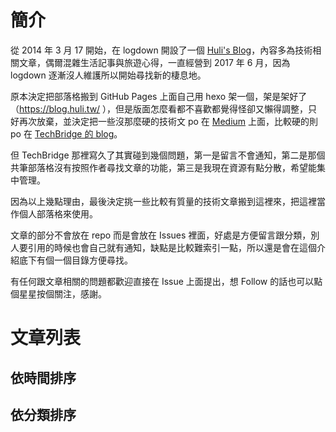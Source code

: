 # 簡介

從 2014 年 3 月 17 開始，在 logdown 開設了一個 [Huli's Blog](http://huli.logdown.com/)，內容多為技術相關文章，偶爾混雜生活記事與旅遊心得，一直經營到 2017 年 6 月，因為 logdown 逐漸沒人維護所以開始尋找新的棲息地。

原本決定把部落格搬到 GitHub Pages 上面自己用 hexo 架一個，架是架好了（https://blog.huli.tw/ ），但是版面怎麼看都不喜歡都覺得怪卻又懶得調整，只好再次放棄，並決定把一些沒那麼硬的技術文 po 在 [Medium](https://medium.com/@hulitw) 上面，比較硬的則 po 在 [TechBridge 的 blog](https://blog.techbridge.cc/)。

但 TechBridge 那裡寫久了其實碰到幾個問題，第一是留言不會通知，第二是那個共筆部落格沒有按照作者尋找文章的功能，第三是我現在資源有點分散，希望能集中管理。

因為以上幾點理由，最後決定挑一些比較有質量的技術文章搬到這裡來，把這裡當作個人部落格來使用。

文章的部分不會放在 repo 而是會放在 Issues 裡面，好處是方便留言跟分類，別人要引用的時候也會自己就有通知，缺點是比較難索引一點，所以還是會在這個介紹底下有個一個目錄方便尋找。

有任何跟文章相關的問題都歡迎直接在 Issue 上面提出，想 Follow 的話也可以點個星星按個關注，感謝。

# 文章列表

## 依時間排序



## 依分類排序
